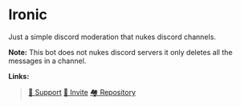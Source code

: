 # Ironic
Just a simple discord moderation that nukes discord channels.

**__Note__:** This bot does not nukes discord servers it only deletes all the messages in a channel.

**Links:**
> [💬 Support](https://discord.gg/dEVMMBJrgZ)
> [🔗 Invite](https://discord.com/api/oauth2/authorize?client_id=991386943906648095&permissions=137439341584&scope=bot)
> [🏘️ Repository](https://github.com/MoizTareen/Ironic)
